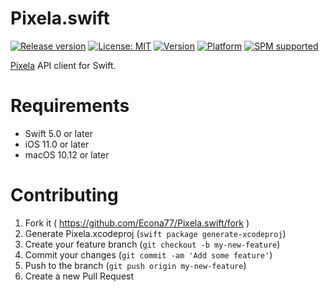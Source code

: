 # Pixela.swift
[![Release version](https://img.shields.io/github/release/Econa77/Pixela.swift.svg)](https://github.com/Econa77/Pixela.swift/releases/latest)
[![License: MIT](https://img.shields.io/github/license/Econa77/Pixela.swift.svg)](https://github.com/Econa77/Pixela.swift/blob/master/LICENSE)
[![Version](https://img.shields.io/cocoapods/v/Pixela.svg)](http://cocoadocs.org/docsets/Pixela)
[![Platform](https://img.shields.io/cocoapods/p/Pixela.svg)](http://cocoadocs.org/docsets/Pixela)
[![SPM supported](https://img.shields.io/badge/SPM-supported-DE5C43.svg?style=flat)](https://swift.org/package-manager)

[Pixela](https://pixe.la/) API client for Swift.

# Requirements
- Swift 5.0 or later
- iOS 11.0 or later
- macOS 10.12 or later

# Contributing
1. Fork it ( https://github.com/Econa77/Pixela.swift/fork )
2. Generate Pixela.xcodeproj (`swift package generate-xcodeproj`)
2. Create your feature branch (`git checkout -b my-new-feature`)
3. Commit your changes (`git commit -am 'Add some feature'`)
4. Push to the branch (`git push origin my-new-feature`)
5. Create a new Pull Request
